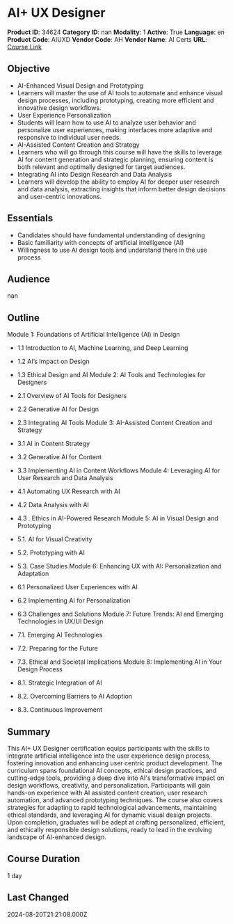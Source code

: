 # AI+ UX Designer

**Product ID**: 34624
**Category ID**: nan
**Modality**: 1
**Active**: True
**Language**: en
**Product Code**: AIUXD
**Vendor Code**: AH
**Vendor Name**: AI Certs
**URL**: [Course Link](https://www.fastlaneus.com/course/ah-aiuxd)

## Objective
- AI-Enhanced Visual Design and Prototyping
- Learners will master the use of AI tools to automate and enhance visual design processes, including prototyping, creating more efficient and innovative design workflows.
- User Experience Personalization
- Students will learn how to use AI to analyze user behavior and personalize user experiences, making interfaces more adaptive and responsive to individual user needs.
- AI-Assisted Content Creation and Strategy
- Learners who will go through this course will have the skills to leverage AI for content generation and strategic planning, ensuring content is both relevant and optimally designed for target audiences.
- Integrating AI into Design Research and Data Analysis
- Learners will develop the ability to employ AI for deeper user research and data analysis, extracting insights that inform better design decisions and user-centric innovations.

## Essentials
- Candidates should have fundamental understanding of designing
- Basic familiarity with concepts of artificial intelligence (AI)
- Willingness to use AI design tools and understand there in the use process

## Audience
nan

## Outline
Module 1: Foundations of Artificial Intelligence (AI) in Design


- 1.1 Introduction to AI, Machine Learning, and Deep Learning
- 1.2 AI’s Impact on Design
- 1.3 Ethical Design and AI
Module 2: AI Tools and Technologies for Designers


- 2.1 Overview of AI Tools for Designers
- 2.2 Generative AI for Design
- 2.3 Integrating AI Tools
Module 3: AI-Assisted Content Creation and Strategy


- 3.1 AI in Content Strategy
- 3.2 Generative AI for Content
- 3.3 Implementing AI in Content Workflows
Module 4: Leveraging AI for User Research and Data Analysis


- 4.1 Automating UX Research with AI
- 4.2 Data Analysis with AI
- 4.3 . Ethics in AI-Powered Research
Module 5: AI in Visual Design and Prototyping


- 5.1. AI for Visual Creativity
- 5.2. Prototyping with AI
- 5.3. Case Studies
Module 6: Enhancing UX with AI: Personalization and Adaptation


- 6.1 Personalized User Experiences with AI
- 6.2 Implementing AI for Personalization
- 6.3 Challenges and Solutions
Module 7: Future Trends: AI and Emerging Technologies in UX/UI Design


- 7.1. Emerging AI Technologies
- 7.2. Preparing for the Future
- 7.3. Ethical and Societal Implications
Module 8: Implementing AI in Your Design Process


- 8.1. Strategic Integration of AI
- 8.2. Overcoming Barriers to AI Adoption
- 8.3. Continuous Improvement

## Summary
This AI+ UX Designer certification equips participants with the skills to integrate artificial intelligence into the user experience design process, fostering innovation and enhancing user centric product development. The curriculum spans foundational AI concepts, ethical design practices, and cutting-edge tools, providing a deep dive into AI's transformative impact on design workflows, creativity, and personalization. Participants will gain hands-on experience with AI assisted content creation, user research automation, and advanced prototyping techniques. The course also covers strategies for adapting to rapid technological advancements, maintaining ethical standards, and leveraging AI for dynamic visual design projects. Upon completion, graduates will be adept at crafting personalized, efficient, and ethically responsible design solutions, ready to lead in the evolving landscape of AI-enhanced design.

## Course Duration
1 day

## Last Changed
2024-08-20T21:21:08.000Z
